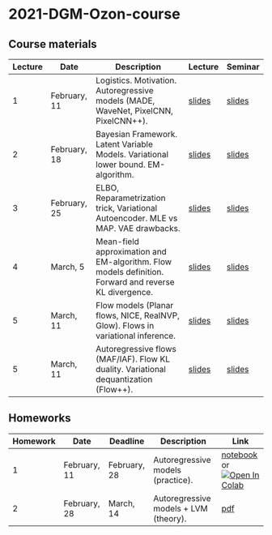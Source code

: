 # 2021-DGM-Ozon-course


## Course materials

| Lecture | Date | Description | Lecture | Seminar | 
|---------|------|-------------|--------|--------|
| 1 | February, 11 | Logistics. Motivation. Autoregressive models (MADE, WaveNet, PixelCNN, PixelCNN++). | [slides](lectures/lecture1/Isachenko2021DeepGenerativeModels1.pdf) | [slides](seminars/seminar1/seminar1.ipynb) | 
| 2 | February, 18 | Bayesian Framework. Latent Variable Models. Variational lower bound. EM-algorithm. | [slides](lectures/lecture2/Isachenko2021DeepGenerativeModels2.pdf) | [slides](seminars/seminar2/seminar2.ipynb) | 
| 3 | February, 25 | ELBO, Reparametrization trick, Variational Autoencoder. MLE vs MAP. VAE drawbacks. | [slides](lectures/lecture3/Isachenko2021DeepGenerativeModels3.pdf) | [slides](seminars/seminar3/seminar3.ipynb) | 
| 4 | March, 5 | Mean-field approximation and EM-algorithm. Flow models definition. Forward and reverse KL divergence. | [slides](lectures/lecture4/Isachenko2021DeepGenerativeModels4.pdf) | [slides](seminars/seminar4/seminar4.ipynb) | 
| 5 | March, 11 | Flow models (Planar flows, NICE, RealNVP, Glow). Flows in variational inference. | [slides](lectures/lecture5/Isachenko2021DeepGenerativeModels5.pdf) | [slides](seminars/seminar5/seminar5.ipynb) | 
| 5 | March, 11 | Autoregressive flows (MAF/IAF). Flow KL duality. Variational dequantization (Flow++). | [slides](lectures/lecture6/Isachenko2021DeepGenerativeModels6.pdf) | [slides](seminars/seminar6/seminar6.ipynb) | 

## Homeworks 
| Homework | Date | Deadline | Description | Link |
|---------|------|-------------|--------|-------|
| 1 | February, 11 | February, 28 | Autoregressive models (practice). | [notebook](homeworks/homework1/hw1.ipynb) or [![Open In Colab](https://colab.research.google.com/assets/colab-badge.svg)](https://colab.research.google.com/github/r-isachenko/2021-DGM-Ozon-course/blob/main/homeworks/homework1/hw1.ipynb)|
| 2 | February, 28 | March, 14 | Autoregressive models + LVM (theory). | [pdf](homeworks/homework2/hw2.pdf) |
